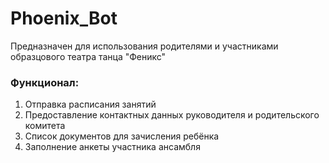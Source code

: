 # Phoenix_Bot

Предназначен для использования родителями и участниками образцового театра танца "Феникс"

### Функционал:

1) Отправка расписания занятий
2) Предоставление контактных данных руководителя и родительского комитета
3) Список документов для зачисления ребёнка
4) Заполнение анкеты участника ансамбля
